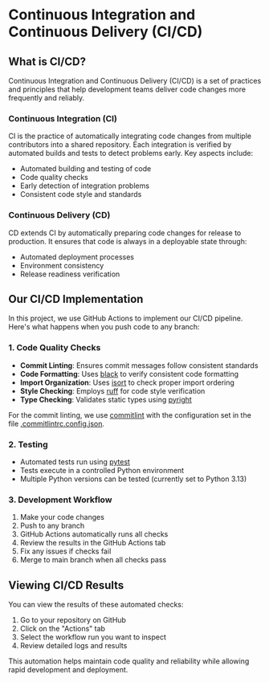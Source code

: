 # Continuous Integration and Continuous Delivery (CI/CD)

## What is CI/CD?

Continuous Integration and Continuous Delivery (CI/CD) is a set of practices and principles that help development teams deliver code changes more frequently and reliably.

### Continuous Integration (CI)
CI is the practice of automatically integrating code changes from multiple contributors into a shared repository. Each integration is verified by automated builds and tests to detect problems early. Key aspects include:

- Automated building and testing of code
- Code quality checks
- Early detection of integration problems
- Consistent code style and standards

### Continuous Delivery (CD)
CD extends CI by automatically preparing code changes for release to production. It ensures that code is always in a deployable state through:

- Automated deployment processes
- Environment consistency
- Release readiness verification

## Our CI/CD Implementation

In this project, we use GitHub Actions to implement our CI/CD pipeline. Here's what happens when you push code to any branch:

### 1. Code Quality Checks
- **Commit Linting**: Ensures commit messages follow consistent standards
- **Code Formatting**: Uses [black](https://black.readthedocs.io/en/stable/) to verify consistent code formatting
- **Import Organization**: Uses [isort](https://pycqa.github.io/isort/) to check proper import ordering
- **Style Checking**: Employs [ruff](https://docs.astral.sh/ruff/) for code style verification
- **Type Checking**: Validates static types using [pyright](https://pyright.readthedocs.io/en/stable/)

For the commit linting, we use [commitlint](https://commitlint.js.org/) with the configuration set in the file [.commitlintrc.config.json](../.commitlintrc.config.json).

### 2. Testing
- Automated tests run using [pytest](https://docs.pytest.org/en/latest/)
- Tests execute in a controlled Python environment
- Multiple Python versions can be tested (currently set to Python 3.13)

### 3. Development Workflow
1. Make your code changes
2. Push to any branch
3. GitHub Actions automatically runs all checks
4. Review the results in the GitHub Actions tab
5. Fix any issues if checks fail
6. Merge to main branch when all checks pass

## Viewing CI/CD Results

You can view the results of these automated checks:
1. Go to your repository on GitHub
2. Click on the "Actions" tab
3. Select the workflow run you want to inspect
4. Review detailed logs and results

This automation helps maintain code quality and reliability while allowing rapid development and deployment.
